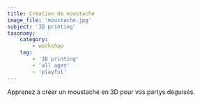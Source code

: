 ```yaml
---
title: Création de moustache
image_file: 'moustache.jpg'
subject: '3D printing'
taxonomy:
    category:
        - workshop
    tag:
        - '3D printing'
        - 'all ages'
        - 'playful'
---
```

Apprenez à créer un moustache en 3D pour vos partys déguisés.